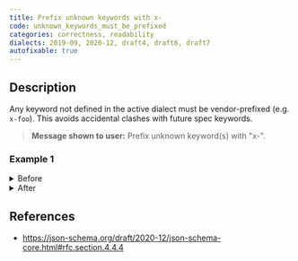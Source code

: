 ```yaml
---
title: Prefix unknown keywords with x-
code: unknown_keywords_must_be_prefixed
categories: correctness, readability
dialects: 2019-09, 2020-12, draft4, draft6, draft7
autofixable: true
---
```


## Description
Any keyword not defined in the active dialect must be vendor-prefixed (e.g. `x-foo`). This avoids accidental clashes with future spec keywords.

> **Message shown to user:**
> Prefix unknown keyword(s) with "x-".

### Example 1
<details><summary>Before</summary>

```json
{
  "$schema": "https://json-schema.org/draft/2020-12/schema",
  "type": "object",
  "fooBar": true
}
```
</details>

<details><summary>After</summary>

```json
{
  "$schema": "https://json-schema.org/draft/2020-12/schema",
  "type": "object",
  "x-fooBar": true
}
```
</details>

## References
* <https://json-schema.org/draft/2020-12/json-schema-core.html#rfc.section.4.4.4>
